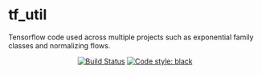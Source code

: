 # tf_util
Tensorflow code used across multiple projects such as exponential family classes and normalizing flows.

<p align="center">
<a href="https://travis-ci.org/cunningham-lab/tf_util"><img alt="Build Status" src="https://travis-ci.org/cunningham-lab/tf_util.svg?branch=master"></a>
<a href="https://github.com/ambv/black"><img alt="Code style: black" src="https://img.shields.io/badge/code%20style-black-000000.svg"></a>
</p>
